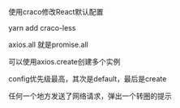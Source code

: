 使用craco修改React默认配置

yarn add craco-less

axios.all 就是promise.all

可以使用axios.create创建多个实例

config优先级最高，其次是default，最后是create

任何一个地方发送了网络请求，弹出一个转圈的提示